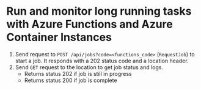 # Run and monitor long running tasks with Azure Functions and Azure Container Instances

1. Send request to `POST /api/jobs?code=<functions_code>` (`RequestJob`) to start a job. It responds with a 202 status code and a location header.
1. Send `GET` request to the location to get job status and logs.
    - Returns status 202 if job is still in progress
    - Returns status 200 if job is complete

